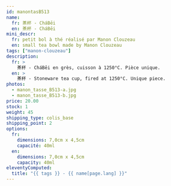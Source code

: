 ```yaml
---
id: manontasB513
name:
  fr: 茶杯 - CháBēi
  en: 茶杯 - CháBēi
mini_descr:
  fr: petit bol à thé réalisé par Manon Clouzeau
  en: small tea bowl made by Manon Clouzeau
tags: ["manon-clouzeau"]
description:
  fr: >
    茶杯 - CháBēi en grès, cuisson à 1250°C. Pièce unique.
  en: >
    茶杯 - Stoneware tea cup, fired at 1250°C. Unique piece.
photos:
  - manon_tasse_B513-a.jpg
  - manon_tasse_B513-b.jpg
price: 20.00
stock: 1
weight: 45
shipping_type: colis_base
shipping_point: 2
options:
  fr:
    dimensions: 7,0cm x 4,5cm
    capacité: 40ml
  en:
    dimensions: 7,0cm x 4,5cm
    capacity: 40ml
eleventyComputed:
  title: "{{ tags }} - {{ name[page.lang] }}"
---
```

